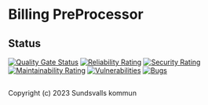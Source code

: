 # Billing PreProcessor

## Status
[![Quality Gate Status](https://sonarcloud.io/api/project_badges/measure?project=Sundsvallskommun_api-service-billing-preprocessor&metric=alert_status)](https://sonarcloud.io/summary/overall?id=Sundsvallskommun_api-service-billing-preprocessor)
[![Reliability Rating](https://sonarcloud.io/api/project_badges/measure?project=Sundsvallskommun_api-service-billing-preprocessor&metric=reliability_rating)](https://sonarcloud.io/summary/overall?id=Sundsvallskommun_api-service-billing-preprocessor)
[![Security Rating](https://sonarcloud.io/api/project_badges/measure?project=Sundsvallskommun_api-service-billing-preprocessor&metric=security_rating)](https://sonarcloud.io/summary/overall?id=Sundsvallskommun_api-service-billing-preprocessor)
[![Maintainability Rating](https://sonarcloud.io/api/project_badges/measure?project=Sundsvallskommun_api-service-billing-preprocessor&metric=sqale_rating)](https://sonarcloud.io/summary/overall?id=Sundsvallskommun_api-service-billing-preprocessor)
[![Vulnerabilities](https://sonarcloud.io/api/project_badges/measure?project=Sundsvallskommun_api-service-billing-preprocessor&metric=vulnerabilities)](https://sonarcloud.io/summary/overall?id=Sundsvallskommun_api-service-billing-preprocessor)
[![Bugs](https://sonarcloud.io/api/project_badges/measure?project=Sundsvallskommun_api-service-billing-preprocessor&metric=bugs)](https://sonarcloud.io/summary/overall?id=Sundsvallskommun_api-service-billing-preprocessor)

## 
Copyright (c) 2023 Sundsvalls kommun
